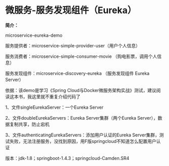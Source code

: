 # 微服务-服务发现组件（Eureka）

**简介：** 

microservice-eureka-demo

服务提供者：microservice-simple-provider-user（用户个人信息）

服务消费者：microservice-simple-consumer-movie （购电影票，调用个人信息）

服务发现组件：microservice-discovery-eureka （服务发现组件 Eureka Server）


依据：该demo是学习《Spring Cloud与Docker微服务架构实战》测试，建议阅读这本书，我这里就不重复介绍代码了

1、文件singleEurekaServer：一个Eureka Server

2、文件doubleEurekaServers：Eureka Server集群（两个Eureka Server），数据复制共享，防止宕机

3、文件authenticatingEurekaServers：添加用户认证的Eureka Server集群，测试失败，无法注册服务，没找到原因，用F版springcloud不知道怎么配置用户认证

版本：jdk-1.8；springboot-1.4.3；springcloud-Camden.SR4
